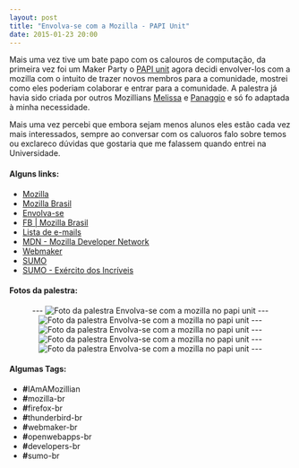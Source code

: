 ```yaml
---
layout: post
title: "Envolva-se com a Mozilla - PAPI Unit"
date: 2015-01-23 20:00
---
```

<p class="txt-post">
    Mais uma vez tive um bate papo com os calouros de computação, da primeira vez foi um Maker Party o <a href="https://events.webmaker.org/events/4537">PAPI unit</a> agora decidi envolver-los com a mozilla com o intuito de trazer novos membros para a comunidade, mostrei como eles poderiam colaborar e entrar para a comunidade. A palestra já havia sido criada por outros Mozillians <a href="https://mozillians.org/pt-BR/u/mel/" >Melissa</a> e <a href="https://mozillians.org/pt-BR/u/panaggio/">Panaggio</a> e só fo adaptada à minha necessidade.    
</p>

<p class="txt-post">
   Mais uma vez percebi que embora sejam menos alunos eles estão cada vez mais interessados, sempre ao conversar com os caluoros falo sobre temos ou exclareco dúvidas que gostaria que me falassem quando entrei na Universidade.
</p>


<p class="txt-post">
    <h4><b>Alguns links:</b></h4>
    <ul>
        <li>
            <a href="http://www.mozilla.org"> Mozilla </a>
        </li>
        <li>
            <a href="http://mozillabrasil.org.br/"> Mozilla Brasil</a>
        </li>
         <li>
            <a href="https://www.mozilla.org/pt-BR/contribute/"> Envolva-se </a>
        </li>
        <li>
            <a href="http://fb.com/mozillabrasil"> FB | Mozilla Brasil</a>
        </li>
        <li>
            <a href="http://lists.mozilla.org/listinfo/community-brasil"> Lista de e-mails </a>
        </li>
        <li>
            <a href="http://developer.mozilla.org"> MDN - Mozilla Developer Network</a>
        </li>
        <li>
            <a href="http://webmaker.org"> Webmaker</a>
        </li>
        <li>
           <a href="http://support.mozilla.org/pt-BR/home/">SUMO</a>
        </li>
        <li>
        <a href="http://support.mozilla.org/pt-BR/get-involved/army-of-awesome">SUMO - Exército dos Incríveis </a>
        </li>
    </ul>
</p>

<p class="txt-post">
    <h4><b>Fotos da palestra:</b></h4>
    <div style="text-align:center;">
---
        <img src="http://rafaeltavares.co/public/img/envolva-se-mozilla-unit-1.jpg" alt="Foto da palestra Envolva-se com a mozilla no papi unit"/>
---
        <img src="http://rafaeltavares.co/public/img/envolva-se-mozilla-unit-2.jpg" alt="Foto da palestra Envolva-se com a mozilla no papi unit"/>
---
        <img src="http://rafaeltavares.co/public/img/envolva-se-mozilla-unit-3.jpg" alt="Foto da palestra Envolva-se com a mozilla no papi unit"/>
---
        <img src="http://rafaeltavares.co/public/img/envolva-se-mozilla-unit-4.jpg" alt="Foto da palestra Envolva-se com a mozilla no papi unit"/>
---
        <img src="http://rafaeltavares.co/public/img/envolva-se-mozilla-unit-5.jpg" alt="Foto da palestra Envolva-se com a mozilla no papi unit"/>
---
    </div>
</p>

<p class="txt-post">
    <h4><b>Algumas Tags:</b></h4>
    <ul>
        <li><b>#</b>IAmAMozillian</li>
        <li><b>#</b>mozilla-br</li>
        <li><b>#</b>firefox-br</li>
        <li><b>#</b>thunderbird-br</li>
        <li><b>#</b>webmaker-br</li>
        <li><b>#</b>openwebapps-br</li>
        <li><b>#</b>developers-br</li>
        <li><b>#</b>sumo-br</li>
    </ul>
</p>
